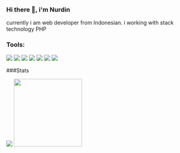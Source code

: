 ### Hi there 👋, i'm Nurdin
currently i am web developer from Indonesian. i working with stack technology PHP
### Tools:
<p>
    <img src="https://img.shields.io/badge/OS-Linux-red?logo=linux" />
    <img src="https://img.shields.io/badge/Code-PHP-blue?&logo=php" />
    <img src="https://img.shields.io/badge/Code-Javascript-blue?&logo=javascript" />
    <img src="https://img.shields.io/badge/Framework-Laravel-red?&logo=laravel" />
    <img src="https://img.shields.io/badge/Code-NodeJS-blue?&logo=NodeJS" />
    <img src="https://img.shields.io/badge/Text%20Editor-Visual%20Studio%20Code-blue?&logo=visual%20studio%20code&logoColor=blue" />
    <img src="https://gpvc.arturio.dev/nurdin73" />
</p>

###Stats
<p>
    <img src="https://github-readme-stats.vercel.app/api?username=nurdin73&hide=contribs,prs&show_icons=true&theme=radical" />
    <img src="https://github-readme-stats.vercel.app/api/top-langs/?username=nurdin73&show_icons=true&theme=radical" height=180 />
</p>

<!--
**nurdin73/nurdin73** is a ✨ _special_ ✨ repository because its `README.md` (this file) appears on your GitHub profile.

Here are some ideas to get you started:

- 🔭 I’m currently working on ...
- 🌱 I’m currently learning ...
- 👯 I’m looking to collaborate on ...
- 🤔 I’m looking for help with ...
- 💬 Ask me about ...
- 📫 How to reach me: ...
- 😄 Pronouns: ...
- ⚡ Fun fact: ...
-->
